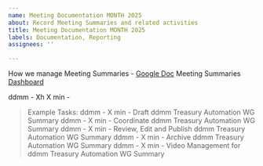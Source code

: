 ```yaml
---
name: Meeting Documentation MONTH 2025
about: Record Meeting Summaries and related activities
title: Meeting Documentation MONTH 2025
labels: Documentation, Reporting
assignees: ''

---
```


How we manage Meeting Summaries - [Google Doc](https://docs.google.com/document/d/1nT2f4Mo5ySK26W6r2zNLMY-uDKiRNdNRXLzykONUIR4)
Meeting Summaries [Dashboard](https://archives-dashboard.netlify.app/search?tab=meetings&workgroup=810c6bf0-9ee4-4f0e-b510-4840f37910c9)

ddmm - Xh X min - 

> Example Tasks:
> ddmm - X min - Draft ddmm Treasury Automation WG Summary
> ddmm - X min - Coordinate ddmm Treasury Automation WG Summary
> ddmm - X min - Review, Edit and Publish ddmm Treasury Automation WG Summary
> ddmm - X min - Archive ddmm Treasury Automation WG Summary
> ddmm - X min - Video Management for ddmm Treasury Automation WG Summary
